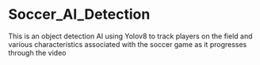 # Soccer_AI_Detection

This is an object detection AI using Yolov8 to track players on the field and various characteristics associated with the soccer game as it progresses through the video
